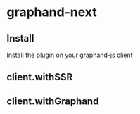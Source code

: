 # graphand-next

## Install

Install the plugin on your graphand-js client

## client.withSSR

## client.withGraphand
